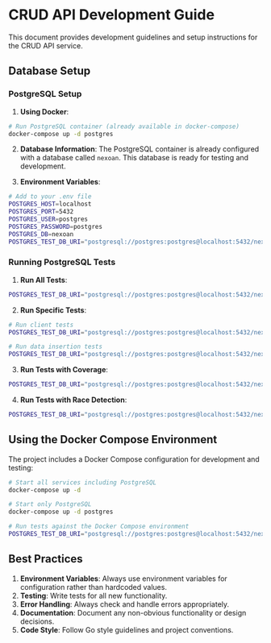 # CRUD API Development Guide

This document provides development guidelines and setup instructions for the CRUD API service.

## Database Setup

### PostgreSQL Setup

1. **Using Docker**:
```bash
# Run PostgreSQL container (already available in docker-compose)
docker-compose up -d postgres
```

2. **Database Information**:
The PostgreSQL container is already configured with a database called `nexoan`. This database is ready for testing and development.

3. **Environment Variables**:
```bash
# Add to your .env file
POSTGRES_HOST=localhost
POSTGRES_PORT=5432
POSTGRES_USER=postgres
POSTGRES_PASSWORD=postgres
POSTGRES_DB=nexoan
POSTGRES_TEST_DB_URI="postgresql://postgres:postgres@localhost:5432/nexoan?sslmode=disable"
```

### Running PostgreSQL Tests

1. **Run All Tests**:
```bash
POSTGRES_TEST_DB_URI="postgresql://postgres:postgres@localhost:5432/nexoan?sslmode=disable" go test -v ./db/repository/postgres/...
```

2. **Run Specific Tests**:
```bash
# Run client tests
POSTGRES_TEST_DB_URI="postgresql://postgres:postgres@localhost:5432/nexoan?sslmode=disable" go test -v -run TestNewClient ./db/repository/postgres/...

# Run data insertion tests
POSTGRES_TEST_DB_URI="postgresql://postgres:postgres@localhost:5432/nexoan?sslmode=disable" go test -v -run TestInsertSampleData ./db/repository/postgres/...
```

3. **Run Tests with Coverage**:
```bash
POSTGRES_TEST_DB_URI="postgresql://postgres:postgres@localhost:5432/nexoan?sslmode=disable" go test -v -cover ./db/repository/postgres/...
```

4. **Run Tests with Race Detection**:
```bash
POSTGRES_TEST_DB_URI="postgresql://postgres:postgres@localhost:5432/nexoan?sslmode=disable" go test -v -race ./db/repository/postgres/...
```

## Using the Docker Compose Environment

The project includes a Docker Compose configuration for development and testing:

```bash
# Start all services including PostgreSQL
docker-compose up -d

# Start only PostgreSQL
docker-compose up -d postgres

# Run tests against the Docker Compose environment
POSTGRES_TEST_DB_URI="postgresql://postgres:postgres@localhost:5432/nexoan?sslmode=disable" go test -v ./...
```

## Best Practices

1. **Environment Variables**: Always use environment variables for configuration rather than hardcoded values.
2. **Testing**: Write tests for all new functionality.
3. **Error Handling**: Always check and handle errors appropriately.
4. **Documentation**: Document any non-obvious functionality or design decisions.
5. **Code Style**: Follow Go style guidelines and project conventions. 